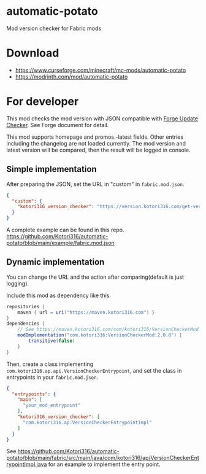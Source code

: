 # automatic-potato

Mod version checker for Fabric mods

# Download

* https://www.curseforge.com/minecraft/mc-mods/automatic-potato
* https://modrinth.com/mod/automatic-potato

# For developer

This mod checks the mod version with JSON compatible with [Forge Update Checker].
See Forge document for detail.

[Forge Update Checker]: https://docs.minecraftforge.net/en/1.20.x/misc/updatechecker/

This mod supports homepage and promos.<mcversion>-latest fields.
Other entries including the changelog are not loaded currently.
The mod version and latest version will be compared, then the result will be logged in console.

## Simple implementation

After preparing the JSON, set the URL in "custom" in `fabric.mod.json`.

```json
{
  "custom": {
    "kotori316_version_checker": "https://version.kotori316.com/get-version/1.16.5/fabric/kotori316_version_checker"
  }
}
```

A complete example can be found in this repo.
https://github.com/Kotori316/automatic-potato/blob/main/example/fabric.mod.json

## Dynamic implementation

You can change the URL and the action after comparing(default is just logging).

Include this mod as dependency like this.

```groovy
repositories {
    maven { url = uri("https://maven.kotori316.com") }
}
dependencies {
    // See https://maven.kotori316.com/com/kotori316/VersionCheckerMod for latest version
    modImplementation("com.kotori316:VersionCheckerMod:2.0.0") {
        transitive(false)
    }
}
```

Then, create a class implementing `com.kotori316.ap.api.VersionCheckerEntrypoint`, and set the class in entrypoints in
your `fabric.mod.json`.

```json
{
  "entrypoints": {
    "main": [
      "your_mod_entrypoint"
    ],
    "kotori316_version_checker": [
      "com.kotori316.ap.VersionCheckerEntrypointImpl"
    ]
  }
}
```

See https://github.com/Kotori316/automatic-potato/blob/main/fabric/src/main/java/com/kotori316/ap/VersionCheckerEntrypointImpl.java
for an example to implement the entry point.
